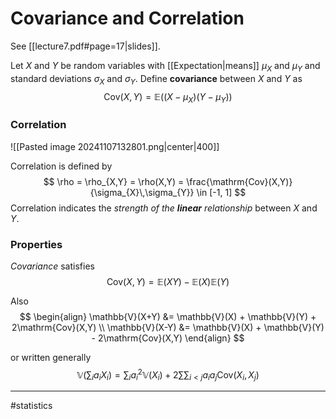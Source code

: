 # Covariance and Correlation
See [[lecture7.pdf#page=17|slides]].

Let $X$ and $Y$ be random variables with [[Expectation|means]] $\mu_X$ and $\mu_Y$ and standard deviations $\sigma_X$ and $\sigma_Y$. Define **covariance** between $X$ and $Y$ as
$$
\mathrm{Cov}(X, Y) = \mathbb{E}\Big( (X - \mu_{X}) (Y - \mu_{Y})  \Big)
$$
### Correlation
![[Pasted image 20241107132801.png|center|400]]

Correlation is defined by
$$
\rho = \rho_{X,Y} = \rho(X,Y) = \frac{\mathrm{Cov}(X,Y)}{\sigma_{X}\,\sigma_{Y}} \in [-1, 1]
$$
Correlation indicates the *strength of the **linear** relationship* between $X$ and $Y$.

### Properties
*Covariance* satisfies
$$
\mathrm{Cov}(X,Y) = \mathbb{E}(XY) - \mathbb{E}(X)\mathbb{E}(Y)
$$

Also
$$
\begin{align}
\mathbb{V}(X+Y) &= \mathbb{V}(X) + \mathbb{V}(Y) + 2\mathrm{Cov}(X,Y) \\
\mathbb{V}(X-Y) &= \mathbb{V}(X) + \mathbb{V}(Y) - 2\mathrm{Cov}(X,Y)
\end{align}
$$

or written generally
$$
\mathbb{V}\left( 
\sum_{i}a_iX_i
\right) =
\sum_i a_i^2\mathbb{V}(X_i) + 2 \sum\sum_{i<j}a_i a_j \mathrm{Cov}(X_i, X_j)
$$

---
#statistics
